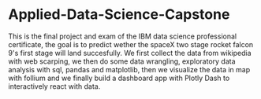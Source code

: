 # Applied-Data-Science-Capstone
 This is the final project and exam of the IBM data science professional certificate, the goal is to predict wether the spaceX two stage rocket falcon 9's first stage will land succesfully. We first collect the data from wikipedia with web scarping, we then do some data wrangling, exploratory data analysis with sql, pandas and matplotlib, then we visualize the data in map with follium and we finally build a dashboard app with Plotly Dash to interactively react with data.
